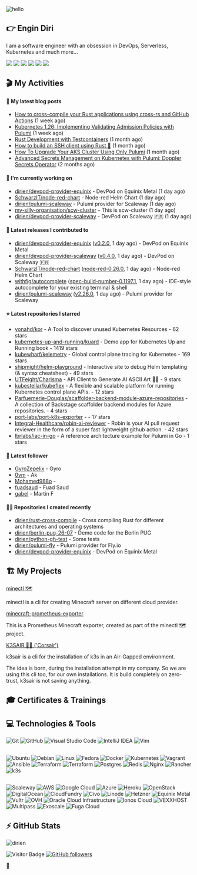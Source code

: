 ![hello](https://media.giphy.com/media/3ornk57KwDXf81rjWM/giphy.gif)

## 👉 Engin Diri

I am a software engineer with an obsession in DevOps, Serverless, Kubernetes and much more...

[![](https://img.shields.io/badge/-@__ediri-%231DA1F2?style=for-the-badge&logo=twitter&logoColor=ffffff)](https://twitter.com/_ediri)
[![](https://img.shields.io/badge/@_ediri@cloud--native.social-6364FF?style=for-the-badge&logo=mastodon&logoColor=white)](https://cloud-native.social/@_ediri)
[![](https://img.shields.io/badge/-@dirien-%23181717?style=for-the-badge&logo=github)](https://github.com/dirien)
[![](https://img.shields.io/badge/-@__ediri-E4405F?style=for-the-badge&logo=instagram&logoColor=white)](https://www.instagram.com/_ediri/)
[![](https://img.shields.io/badge/dirien-003366?style=for-the-badge&logo=linuxfoundation&logoColor=white)](https://openprofile.dev/profile/dirien)
[![](https://img.shields.io/badge/-blog.ediri.io-2962FF?style=for-the-badge&logo=hashnode&logoColor=white)](https://blog.ediri.io/)

## 🎬 My Activities

#### 📖 My latest blog posts
- [How to cross-compile your Rust applications using cross-rs and GitHub Actions](https://blog.ediri.io/how-to-cross-compile-your-rust-applications-using-cross-rs-and-github-actions) (1 week ago)
- [Kubernetes 1.26: Implementing Validating Admission Policies with Pulumi](https://blog.ediri.io/kubernetes-126-implementing-validating-admission-policies-with-pulumi) (1 week ago)
- [Rust Development with Testcontainers](https://blog.ediri.io/rust-development-with-testcontainers) (1 month ago)
- [How to build an SSH client using Rust 🦀](https://blog.ediri.io/how-to-build-an-ssh-client-using-rust) (1 month ago)
- [How To Upgrade Your AKS Cluster Using Only Pulumi](https://blog.ediri.io/how-to-upgrade-your-aks-cluster-using-only-pulumi) (1 month ago)
- [Advanced Secrets Management on Kubernetes with Pulumi: Doppler Secrets Operator](https://blog.ediri.io/advanced-secrets-management-on-kubernetes-with-pulumi-doppler-secrets-operator) (2 months ago)

#### 👷 I'm currently working on

- [dirien/devpod-provider-equinix](https://github.com/dirien/devpod-provider-equinix) - DevPod on Equinix Metal (1 day ago)
- [SchwarzIT/node-red-chart](https://github.com/SchwarzIT/node-red-chart) - Node-red Helm Chart (1 day ago)
- [dirien/pulumi-scaleway](https://github.com/dirien/pulumi-scaleway) - Pulumi provider for Scaleway (1 day ago)
- [my-silly-organisation/scw-cluster](https://github.com/my-silly-organisation/scw-cluster) - This is scw-cluster (1 day ago)
- [dirien/devpod-provider-scaleway](https://github.com/dirien/devpod-provider-scaleway) - DevPod on Scaleway 🇫🇷 (1 day ago)

#### 🚀 Latest releases I contributed to

- [dirien/devpod-provider-equinix](https://github.com/dirien/devpod-provider-equinix) ([v0.2.0](https://github.com/dirien/devpod-provider-equinix/releases/tag/v0.2.0), 1 day ago) - DevPod on Equinix Metal
- [dirien/devpod-provider-scaleway](https://github.com/dirien/devpod-provider-scaleway) ([v0.4.0](https://github.com/dirien/devpod-provider-scaleway/releases/tag/v0.4.0), 1 day ago) - DevPod on Scaleway 🇫🇷
- [SchwarzIT/node-red-chart](https://github.com/SchwarzIT/node-red-chart) ([node-red-0.26.0](https://github.com/SchwarzIT/node-red-chart/releases/tag/node-red-0.26.0), 1 day ago) - Node-red Helm Chart
- [withfig/autocomplete](https://github.com/withfig/autocomplete) ([spec-build-number-0.1197.1](https://github.com/withfig/autocomplete/releases/tag/spec-build-number-0.1197.1), 1 day ago) - IDE-style autocomplete for your existing terminal &amp; shell
- [dirien/pulumi-scaleway](https://github.com/dirien/pulumi-scaleway) ([v2.26.0](https://github.com/dirien/pulumi-scaleway/releases/tag/v2.26.0), 1 day ago) - Pulumi provider for Scaleway

#### ⭐ Latest repositories I starred

- [yonahd/kor](https://github.com/yonahd/kor) - A Tool to discover unused Kubernetes Resources  - 62 stars
- [kubernetes-up-and-running/kuard](https://github.com/kubernetes-up-and-running/kuard) - Demo app for Kubernetes Up and Running book - 1419 stars
- [kubewharf/kelemetry](https://github.com/kubewharf/kelemetry) - Global control plane tracing for Kubernetes - 169 stars
- [shipmight/helm-playground](https://github.com/shipmight/helm-playground) - Interactive site to debug Helm templating (&amp; syntax cheatsheet) - 49 stars
- [UTFeight/Charisma](https://github.com/UTFeight/Charisma) - API Client to Generate AI ASCII Art 🦾🧠 - 9 stars
- [kubestellar/kubeflex](https://github.com/kubestellar/kubeflex) - A flexible and scalable platform for running Kubernetes control plane APIs. - 12 stars
- [Parfuemerie-Douglas/scaffolder-backend-module-azure-repositories](https://github.com/Parfuemerie-Douglas/scaffolder-backend-module-azure-repositories) - A collection of Backstage scaffolder backend modules for Azure repositories.  - 4 stars
- [port-labs/port-k8s-exporter](https://github.com/port-labs/port-k8s-exporter) -  - 17 stars
- [Integral-Healthcare/robin-ai-reviewer](https://github.com/Integral-Healthcare/robin-ai-reviewer) - Robin is your AI pull request reviewer in the form of a super fast lightweight github action.  - 42 stars
- [lbrlabs/iac-in-go](https://github.com/lbrlabs/iac-in-go) - A reference architecture example for Pulumi in Go - 1 stars

#### 👥 Latest follower

- [GyroZepelix](https://github.com/GyroZepelix) - Gyro
- [0vm](https://github.com/0vm) - Ak
- [Mohamed988o](https://github.com/Mohamed988o) - 
- [fuadsaud](https://github.com/fuadsaud) - Fuad Saud
- [gabel](https://github.com/gabel) - Martin F

#### 👨‍💻 Repositories I created recently

- [dirien/rust-cross-compile](https://github.com/dirien/rust-cross-compile) - Cross compiling Rust for different architectures and operating systems
- [dirien/berlin-pug-26-07](https://github.com/dirien/berlin-pug-26-07) - Demo code for the Berlin PUG
- [dirien/python-gh-test](https://github.com/dirien/python-gh-test) - Some tests
- [dirien/pulumi-fly](https://github.com/dirien/pulumi-fly) - Pulumi provider for Fly.io
- [dirien/devpod-provider-equinix](https://github.com/dirien/devpod-provider-equinix) - DevPod on Equinix Metal


## 🏗️ My Projects
[minectl 🗺](https://github.com/dirien/minectl)

minectl is a cli for creating Minecraft server on different cloud provider.

[minecraft-prometheus-exporter](https://github.com/dirien/minecraft-prometheus-exporter)

This is a Prometheus Minecraft exporter, created as part of the minectl 🗺 project.

[K3SAIR 🏴‍☠️️ ('Corsair')](https://github.com/dirien/k3sair-cli)

k3sair is a cli for the installation of k3s in an Air-Gapped environment.

The idea is born, during the installation attempt in my company. So we are using this cli too, for our own
installations. It is build completely on zero-trust, k3sair is not saving anything.

## 🎓 Certificates & Trainings

<!--START_SECTION:badges-->
<!--END_SECTION:badges-->

## 💻 Technologies & Tools

![Git](https://img.shields.io/badge/git-%23F05033.svg?style=for-the-badge&logo=git&logoColor=white)
![GitHub](https://img.shields.io/badge/github-%23121011.svg?style=for-the-badge&logo=github&logoColor=white)
![Visual Studio Code](https://img.shields.io/badge/VisualStudioCode-0078d7.svg?style=for-the-badge&logo=visual-studio-code&logoColor=white)
![IntelliJ IDEA](https://img.shields.io/badge/IntelliJIDEA-000000.svg?style=for-the-badge&logo=intellij-idea&logoColor=white)
![Vim](https://img.shields.io/badge/VIM-%2311AB00.svg?style=for-the-badge&logo=vim&logoColor=white)

##

![Ubuntu](https://img.shields.io/badge/Ubuntu-E95420?style=for-the-badge&logo=ubuntu&logoColor=white)
![Debian](https://img.shields.io/badge/Debian-D70A53?style=for-the-badge&logo=debian&logoColor=white)
![Linux](https://img.shields.io/badge/Linux-FCC624?style=for-the-badge&logo=linux&logoColor=black)
![Fedora](https://img.shields.io/badge/Fedora-294172?style=for-the-badge&logo=fedora&logoColor=white)
![Docker](https://img.shields.io/badge/docker-0db7ed.svg?style=for-the-badge&logo=docker&logoColor=white)
![Kubernetes](https://img.shields.io/badge/kubernetes-326ce5.svg?style=for-the-badge&logo=kubernetes&logoColor=white)
![Vagrant](https://img.shields.io/badge/vagrant-1563FF.svg?style=for-the-badge&logo=vagrant&logoColor=white)
![Ansible](https://img.shields.io/badge/ansible-1A1918.svg?style=for-the-badge&logo=ansible&logoColor=white)
![Terraform](https://img.shields.io/badge/terraform-5835CC.svg?style=for-the-badge&logo=terraform&logoColor=white)
![Terraform](https://img.shields.io/badge/pulumi-8A3391.svg?style=for-the-badge&logo=pulumi&logoColor=white)
![Postgres](https://img.shields.io/badge/postgres-316192.svg?style=for-the-badge&logo=postgresql&logoColor=white)
![Redis](https://img.shields.io/badge/redis-DD0031.svg?style=for-the-badge&logo=redis&logoColor=white)
![Nginx](https://img.shields.io/badge/nginx-009639.svg?style=for-the-badge&logo=nginx&logoColor=white)
![Rancher](https://img.shields.io/badge/rancher-0075A8.svg?style=for-the-badge&logo=rancher&logoColor=white)
![k3s](https://img.shields.io/badge/k3s-FFC61C.svg?style=for-the-badge&logo=&logoColor=white)

##

![Scaleway](https://img.shields.io/badge/SCALEWAY-4f0599.svg?style=for-the-badge&logo=scaleway&logoColor=white)
![AWS](https://img.shields.io/badge/AWS-FF9900.svg?style=for-the-badge&logo=amazon-aws&logoColor=white)
![Google Cloud](https://img.shields.io/badge/GoogleCloud-4285F4.svg?style=for-the-badge&logo=google-cloud&logoColor=white)
![Azure](https://img.shields.io/badge/azure-0078D4.svg?style=for-the-badge&logo=microsoft-azure&logoColor=white)
![Heroku](https://img.shields.io/badge/heroku-430098.svg?style=for-the-badge&logo=heroku&logoColor=white)
![OpenStack](https://img.shields.io/badge/Openstack-f01742.svg?style=for-the-badge&logo=openstack&logoColor=white)
![DigitalOcean](https://img.shields.io/badge/DigitalOcean-0080FF.svg?style=for-the-badge&logo=DigitalOcean&logoColor=white)
![CloudFundry](https://img.shields.io/badge/CloudFoundry-0C9ED5.svg?style=for-the-badge&logo=cloudfoundry&logoColor=white)
![Civo](https://img.shields.io/badge/civo-239DFF.svg?style=for-the-badge&logo=civo&logoColor=white)
![Linode](https://img.shields.io/badge/linode-00A95C?style=for-the-badge&logo=linode&logoColor=white)
![Hetzner](https://img.shields.io/badge/hetzner-d50c2d?style=for-the-badge&logo=hetzner&logoColor=white)
![Equinix Metal](https://img.shields.io/badge/equinix--metal-d10810?style=for-the-badge&logo=equinixmetal&logoColor=white)
![Vultr](https://img.shields.io/badge/vultr-007BFC?style=for-the-badge&logo=vultr&logoColor=white)
![OVH](https://img.shields.io/badge/ovh-123F6D?style=for-the-badge&logo=ovh&logoColor=white)
![Oracle Cloud Infrastructure](https://img.shields.io/badge/Oracle_Cloud_Infrastructure-F80000?style=for-the-badge&logo=oracle&logoColor=white)
![Ionos Cloud](https://img.shields.io/badge/ionos--cloud-003D8F?style=for-the-badge&logo=ionos&logoColor=white)
![VEXXHOST](https://img.shields.io/badge/VEXXHOST-2A1659?style=for-the-badge&logo=vexxhost&logoColor=white)
![Multipass](https://img.shields.io/badge/Multipass-E95420?style=for-the-badge&logo=ubuntu&logoColor=white)
![Exoscale](https://img.shields.io/badge/Exoscale-DA291C?style=for-the-badge&logo=exoscale&logoColor=white)
![Fuga Cloud](https://img.shields.io/badge/fuga_cloud-242F4B?style=for-the-badge&logo=fugacloud&logoColor=white)

## ⚡ GitHub Stats

![dirien](https://github-readme-stats.vercel.app/api?username=dirien&show_icons=true&count_private=true&theme=dracula)

![Visitor Badge](https://visitor-badge.laobi.icu/badge?page_id=dirien)
[![GitHub followers](https://img.shields.io/github/followers/dirien.svg?style=social&label=Follow&maxAge=2592000)](https://github.com/dirien?tab=followers)

🧿

